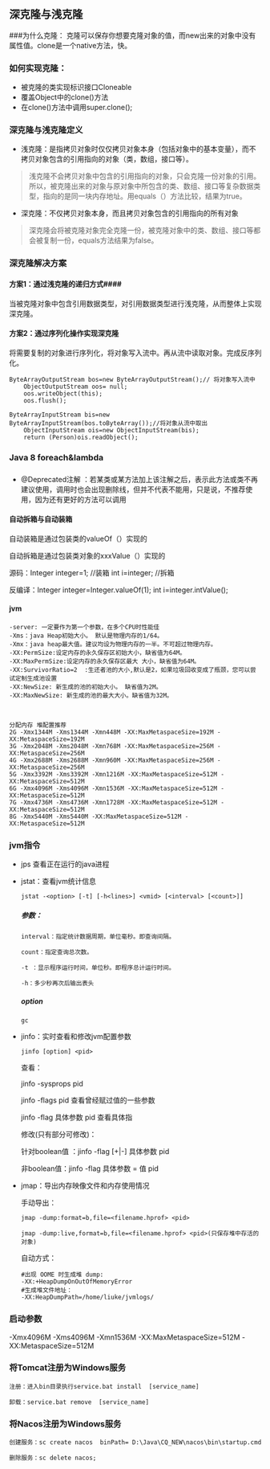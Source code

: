 ## 深克隆与浅克隆 
###为什么克隆：
克隆可以保存你想要克隆对象的值，而new出来的对象中没有属性值。clone是一个native方法，快。
### 如何实现克隆： ###
- 被克隆的类实现标识接口Cloneable
- 覆盖Object中的clone()方法
- 在clone()方法中调用super.clone();
### 深克隆与浅克隆定义 ###
- 浅克隆：是指拷贝对象时仅仅拷贝对象本身（包括对象中的基本变量），而不拷贝对象包含的引用指向的对象（类，数组，接口等）。
> 浅克隆不会拷贝对象中包含的引用指向的对象，只会克隆一份对象的引用。所以，被克隆出来的对象与原对象中所包含的类、数组、接口等复杂数据类型，指向的是同一块内存地址。用equals（）方法比较，结果为true。

- 深克隆：不仅拷贝对象本身，而且拷贝对象包含的引用指向的所有对象
> 深克隆会将被克隆对象完全克隆一份，被克隆对象中的类、数组、接口等都会被复制一份，equals方法结果为false。
### 深克隆解决方案 ###
#### 方案1：通过浅克隆的递归方式####
当被克隆对象中包含引用数据类型，对引用数据类型进行浅克隆，从而整体上实现深克隆。
#### 方案2：通过序列化操作实现深克隆 ####
将需要复制的对象进行序列化，将对象写入流中。再从流中读取对象。完成反序列化。
	
    ByteArrayOutputStream bos=new ByteArrayOutputStream();// 将对象写入流中
    	ObjectOutputStream oos= null;
    	oos.writeObject(this);
    	oos.flush();
    
    ByteArrayInputStream bis=new ByteArrayInputStream(bos.toByteArray());//将对象从流中取出
    	ObjectInputStream ois=new ObjectInputStream(bis);
    	return (Person)ois.readObject();
### Java 8 foreach&lambda ###

###  ###
- @Deprecated注解 ：若某类或某方法加上该注解之后，表示此方法或类不再建议使用，调用时也会出现删除线，但并不代表不能用，只是说，不推荐使用，因为还有更好的方法可以调用





#### 自动拆箱与自动装箱

自动装箱是通过包装类的valueOf（）实现的

自动拆箱是通过包装类对象的xxxValue（）实现的

源码：Integer integer=1; //装箱        int i=integer; //拆箱

反编译：Integer integer=Integer.valueOf(1);         int i=integer.intValue(); 

#### jvm

```
-server: 一定要作为第一个参数，在多个CPU时性能佳 
-Xms：java Heap初始大小。 默认是物理内存的1/64。
-Xmx：java heap最大值。建议均设为物理内存的一半。不可超过物理内存。 
-XX:PermSize:设定内存的永久保存区初始大小，缺省值为64M。
-XX:MaxPermSize:设定内存的永久保存区最大 大小，缺省值为64M。
-XX:SurvivorRatio=2  :生还者池的大小,默认是2，如果垃圾回收变成了瓶颈，您可以尝试定制生成池设置
-XX:NewSize: 新生成的池的初始大小。 缺省值为2M。
-XX:MaxNewSize: 新生成的池的最大大小。缺省值为32M。



分配内存 堆配置推荐 
2G -Xmx1344M -Xms1344M -Xmn448M -XX:MaxMetaspaceSize=192M -XX:MetaspaceSize=192M 
3G -Xmx2048M -Xms2048M -Xmn768M -XX:MaxMetaspaceSize=256M -XX:MetaspaceSize=256M 
4G -Xmx2688M -Xms2688M -Xmn960M -XX:MaxMetaspaceSize=256M -XX:MetaspaceSize=256M 
5G -Xmx3392M -Xms3392M -Xmn1216M -XX:MaxMetaspaceSize=512M -XX:MetaspaceSize=512M 
6G -Xmx4096M -Xms4096M -Xmn1536M -XX:MaxMetaspaceSize=512M -XX:MetaspaceSize=512M 
7G -Xmx4736M -Xms4736M -Xmn1728M -XX:MaxMetaspaceSize=512M -XX:MetaspaceSize=512M 
8G -Xmx5440M -Xms5440M -XX:MaxMetaspaceSize=512M -XX:MetaspaceSize=512M
```



### jvm指令

- jps 查看正在运行的java进程

- jstat：查看jvm统计信息

  ```
  jstat -<option> [-t] [-h<lines>] <vmid> [<interval> [<count>]]
  ```

  ##### 参数：

  ```
  interval：指定统计数据周期，单位毫秒。即查询间隔。
  
  count：指定查询总次数。
  
  -t ：显示程序运行时间，单位秒。即程序总计运行时间。
  
  -h：多少秒再次后输出表头
  ```

  ##### option

  ```
  gc
  ```

  

- jinfo：实时查看和修改jvm配置参数

  ```
  jinfo [option] <pid>
  ```

  查看：

  jinfo -sysprops pid

  jinfo -flags pid 查看曾经赋过值的一些参数

  jinfo -flag 具体参数 pid 查看具体指

  修改(只有部分可修改)：

  针对boolean值 ：jinfo -flag [+|-] 具体参数 pid

  非boolean值：jinfo -flag 具体参数 = 值 pid

- jmap：导出内存映像文件和内存使用情况

  手动导出：

  ```
  jmap -dump:format=b,file=<filename.hprof> <pid>
  
  jmap -dump:live,format=b,file=<filename.hprof> <pid>(只保存堆中存活的对象)
  ```

  自动方式：

  ```
  #出现 OOME 时生成堆 dump: 
  -XX:+HeapDumpOnOutOfMemoryError
  #生成堆文件地址：
  -XX:HeapDumpPath=/home/liuke/jvmlogs/
  ```



### 启动参数

-Xmx4096M -Xms4096M -Xmn1536M -XX:MaxMetaspaceSize=512M -XX:MetaspaceSize=512M

### 将Tomcat注册为Windows服务

```
注册：进入bin目录执行service.bat install  [service_name]

卸载：service.bat remove  [service_name]
```



### 将Nacos注册为Windows服务

```
创建服务：sc create nacos  binPath= D:\Java\CQ_NEW\nacos\bin\startup.cmd
```

```
删除服务：sc delete nacos;
```


